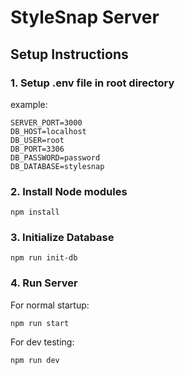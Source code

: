 # StyleSnap Server

## Setup Instructions

### 1. Setup .env file in root directory

example:

```env
SERVER_PORT=3000
DB_HOST=localhost
DB_USER=root
DB_PORT=3306
DB_PASSWORD=password
DB_DATABASE=stylesnap
```

### 2. Install Node modules

```console
npm install
```

### 3. Initialize Database

```console
npm run init-db
```

### 4. Run Server

For normal startup:

```console
npm run start
```

For dev testing:

```console
npm run dev
```
